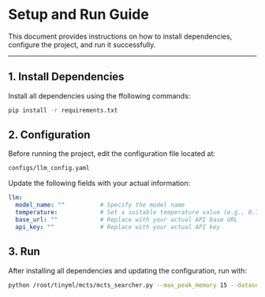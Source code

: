 # Setup and Run Guide

This document provides instructions on how to install dependencies, configure the project, and run it successfully.

---

## 1. Install Dependencies

Install all dependencies using the ffollowing commands:

```bash
pip install -r requirements.txt
```

## 2. Configuration
Before running the project, edit the configuration file located at:

```bash
configs/llm_config.yaml
```

Update the following fields with your actual information:

```yaml
llm:
  model_name: ""          # Specify the model name
  temperature:            # Set a suitable temperature value (e.g., 0.7)
  base_url: ""            # Replace with your actual API base URL
  api_key: ""             # Replace with your actual API key
```

## 3. Run
After installing all dependencies and updating the configuration, run with:

```bash
python /root/tinyml/mcts/mcts_searcher.py --max_peak_memory 15 --dataset_name Mhealth
```